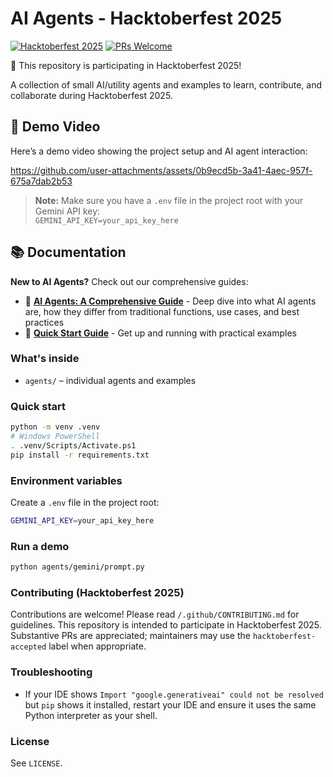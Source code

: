 # AI Agents - Hacktoberfest 2025

[![Hacktoberfest 2025](https://img.shields.io/badge/Hacktoberfest-2025-blueviolet)](https://hacktoberfest.com/)
[![PRs Welcome](https://img.shields.io/badge/PRs-welcome-brightgreen.svg)](http://makeapullrequest.com)

🎃 This repository is participating in Hacktoberfest 2025!


A collection of small AI/utility agents and examples to learn, contribute, and collaborate during Hacktoberfest 2025.

## 🧠 Demo Video

Here’s a demo video showing the project setup and AI agent interaction:

https://github.com/user-attachments/assets/0b9ecd5b-3a41-4aec-957f-675a7dab2b53

> **Note:** Make sure you have a `.env` file in the project root with your Gemini API key:  
> `GEMINI_API_KEY=your_api_key_here`

## 📚 Documentation

**New to AI Agents?** Check out our comprehensive guides:

- 📖 **[AI Agents: A Comprehensive Guide](./docs/AI_AGENTS_DOCUMENTATION.md)** - Deep dive into what AI agents are, how they differ from traditional functions, use cases, and best practices
- 🚀 **[Quick Start Guide](./docs/AI_AGENTS_QUICK_START.md)** - Get up and running with practical examples

### What's inside
- `agents/` – individual agents and examples

### Quick start
```bash
python -m venv .venv
# Windows PowerShell
. .venv/Scripts/Activate.ps1
pip install -r requirements.txt
```

### Environment variables
Create a `.env` file in the project root:
```bash
GEMINI_API_KEY=your_api_key_here
```

### Run a demo
```bash
python agents/gemini/prompt.py
```

### Contributing (Hacktoberfest 2025)
Contributions are welcome! Please read `/.github/CONTRIBUTING.md` for guidelines. This repository is intended to participate in Hacktoberfest 2025. Substantive PRs are appreciated; maintainers may use the `hacktoberfest-accepted` label when appropriate.

### Troubleshooting
- If your IDE shows `Import "google.generativeai" could not be resolved` but `pip` shows it installed, restart your IDE and ensure it uses the same Python interpreter as your shell.

### License
See `LICENSE`.


